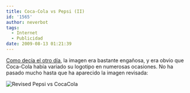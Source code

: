 ```yaml
---
title: Coca-Cola vs Pepsi (II)
id: '1565'
author: neverbot
tags:
  - Internet
  - Publicidad
date: 2009-08-13 01:21:39
---
```


[Como decía el otro día](https://www.neverbot.com/coca-cola-vs-pepsi/), la imagen era bastante engañosa, y era obvio que Coca-Cola había variado su logotipo en numerosas ocasiones. No ha pasado mucho hasta que ha aparecido la imagen revisada:

![Revised Pepsi vs CocaCola](./Revised-Pepsi-vs-CocaCola-341x1024.jpg "Revised Pepsi vs CocaCola")
